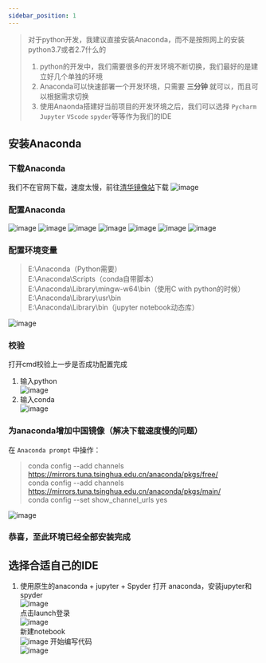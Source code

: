 ```yaml
---
sidebar_position: 1
---
```


> 对于python开发，我建议直接安装Anaconda，而不是按照网上的安装python3.7或者2.7什么的
> 1. python的开发中，我们需要很多的开发环境不断切换，我们最好的是建立好几个单独的环境
> 2. Anaconda可以快速部署一个开发环境，只需要 **三分钟** 就可以，而且可以根据需求切换
> 3. 使用Anaonda搭建好当前项目的开发环境之后，我们可以选择 `Pycharm` `Jupyter` `VScode` `spyder`等等作为我们的IDE


## 安装Anaconda

### 下载Anaconda 
我们不在官网下载，速度太慢，前往[清华镜像站](https://mirrors.tuna.tsinghua.edu.cn/anaconda/archive/?C=M&O=D)下载 
![image](./images/s1.png)

### 配置Anaconda
![image](./images/s2.jpg) 
![image](./images/s3.jpg) 
![image](./images/s4.jpg) 
![image](./images/s5.jpg) 
![image](./images/s6.png) 
![image](./images/s7.jpg) 
![image](./images/s8.jpg)

### 配置环境变量

> E:\Anaconda（Python需要）  
> E:\Anaconda\Scripts（conda自带脚本）  
> E:\Anaconda\Library\mingw-w64\bin（使用C with python的时候）   
> E:\Anaconda\Library\usr\bin  
> E:\Anaconda\Library\bin（jupyter notebook动态库）  

![image](./images/t1.png)

### 校验

打开cmd校验上一步是否成功配置完成
1. 输入python  
![image](./images/t2.png)
2. 输入conda  
![image](./images/t3.png)

### 为anaconda增加中国镜像（解决下载速度慢的问题）  
在 `Anaconda prompt` 中操作：  
> conda config --add channels https://mirrors.tuna.tsinghua.edu.cn/anaconda/pkgs/free/  
> conda config --add channels https://mirrors.tuna.tsinghua.edu.cn/anaconda/pkgs/main/  
> conda config --set show_channel_urls yes  

![image](./images/u1.png)


### 恭喜，至此环境已经全部安装完成

## 选择合适自己的IDE  
1. 使用原生的anaconda + jupyter + Spyder
打开 anaconda，安装jupyter和spyder  
![image](./images/u2.png)  
点击launch登录  
![image](./images/u3.png)  
新建notebook  
![image](./images/v1.png)
开始编写代码  
![image](./images/v2.png)  



